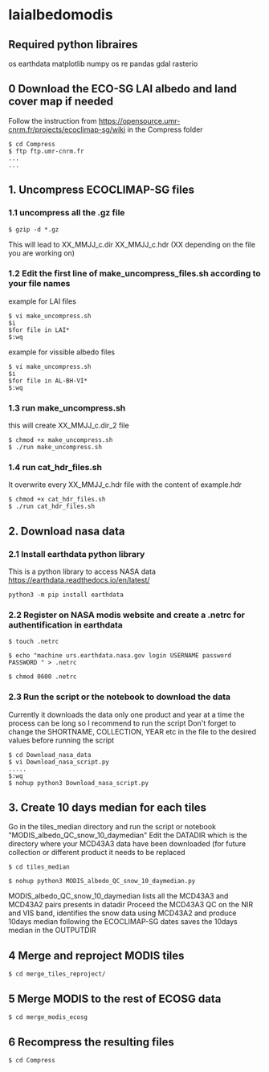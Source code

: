 # laialbedomodis
 ## Required python libraires
os
earthdata
matplotlib
numpy
os
re
pandas
gdal
rasterio

 ## 0 Download the ECO-SG LAI albedo and land cover map if needed
Follow the instruction from https://opensource.umr-cnrm.fr/projects/ecoclimap-sg/wiki in the Compress folder 
```
$ cd Compress
$ ftp ftp.umr-cnrm.fr
...
...
```
 ## 1. Uncompress ECOCLIMAP-SG files
  ### 1.1 uncompress all the .gz file
```
$ gzip -d *.gz
```
This will lead to XX_MMJJ_c.dir XX_MMJJ_c.hdr (XX depending on the file you are working on)
   ### 1.2 Edit the first line of make_uncompress_files.sh according to your file names
example for LAI files
```
$ vi make_uncompress.sh
$i 
$for file in LAI*
$:wq

```
example for vissible albedo files
```
$ vi make_uncompress.sh
$i 
$for file in AL-BH-VI*
$:wq

```

   ### 1.3 run make_uncompress.sh
this will create XX_MMJJ_c.dir_2 file 
```
$ chmod +x make_uncompress.sh
$ ./run make_uncompress.sh 
```
  ### 1.4 run cat_hdr_files.sh
It overwrite every  XX_MMJJ_c.hdr file with the content of example.hdr

```
$ chmod +x cat_hdr_files.sh
$ ./run cat_hdr_files.sh
```
  ## 2. Download nasa data  
   ### 2.1 Install earthdata python library
This is a python library to access NASA data https://earthdata.readthedocs.io/en/latest/
```
python3 -m pip install earthdata
```
   ### 2.2 Register on NASA modis website and create a .netrc for authentification in earthdata
```
$ touch .netrc

$ echo "machine urs.earthdata.nasa.gov login USERNAME password PASSWORD " > .netrc

$ chmod 0600 .netrc

```
   ### 2.3 Run the script or the notebook to download the data
Currently it downloads the data only one product and year at a time the process can be long so I recommend to run the script
Don't forget to change the SHORTNAME, COLLECTION, YEAR etc in the file to the desired values before running the script

```
$ cd Download_nasa_data
$ vi Download_nasa_script.py
.....
$:wq
$ nohup python3 Download_nasa_script.py

```
## 3. Create 10 days median for each tiles
Go in the tiles_median directory and run the script or notebook "MODIS_albedo_QC_snow_10_daymedian"
Edit the DATADIR which is the directory where your MCD43A3 data have been downloaded (for future collection or different product it needs to be replaced
```
$ cd tiles_median

$ nohup python3 MODIS_albedo_QC_snow_10_daymedian.py
```
MODIS_albedo_QC_snow_10_daymedian lists all the MCD43A3 and MCD43A2 pairs presents in datadir
Proceed the MCD43A3 QC on the NIR and VIS band, identifies the snow data using MCD43A2 and produce 10days median following the ECOCLIMAP-SG dates
saves the 10days median in the OUTPUTDIR
## 4 Merge and reproject MODIS tiles
```
$ cd merge_tiles_reproject/
```
## 5 Merge MODIS to the rest of ECOSG data

```
$ cd merge_modis_ecosg 
```

## 6 Recompress the resulting files

```
$ cd Compress
```



